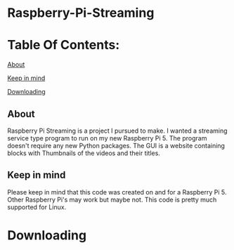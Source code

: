 # Raspberry-Pi-Streaming

# Table Of Contents:
[About](https://github.com/Cooldude1259/Raspberry-Pi-Streaming?tab=readme-ov-file#about)

[Keep in mind](https://github.com/Cooldude1259/Raspberry-Pi-Streaming?tab=readme-ov-file#keep-in-mind)

[Downloading](https://github.com/Cooldude1259/Raspberry-Pi-Streaming?tab=readme-ov-file#downloading)


## About
Raspberry Pi Streaming is a project I pursued to make. I wanted a streaming service type program to run on my new Raspberry Pi 5. The program doesn't require any new Python packages. The GUI is a website containing blocks with Thumbnails of the videos and their titles.

## Keep in mind
Please keep in mind that this code was created on and for a Raspberry Pi 5. Other Raspberry Pi's may work but maybe not. This code is pretty much supported for Linux.

# Downloading
